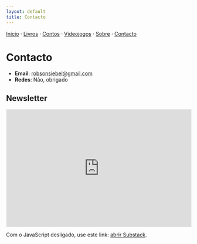 ```yaml
---
layout: default
title: Contacto
---
```

[Início](index.md) · [Livros](livros.md) · [Contos](contos.md) · [Videojogos](videojogos.md) · [Sobre](sobre.md) · [Contacto](contacto.md)

# Contacto

- **Email**: <robsonsiebel@gmail.com>
- **Redes**: Não, obrigado

## Newsletter

<div class="newsletter-embed" style="max-width:520px">
  <iframe
    id="ss-embed"
    title="Subscrição da newsletter"
    src="https://robsonsiebel.substack.com/embed"
    loading="lazy"
    style="width:100%; height:320px; border:1px solid #EEE; background:#fff;"
    frameborder="0" scrolling="no"></iframe>

  <!-- Fallback (aparece se a iframe não carregar, p.ex. com adblock) -->
<div id="ss-alt" style="display:none; margin-top:.75rem;">
  <a href="https://robsonsiebel.substack.com/subscribe" target="_blank" rel="noopener">
    Subscreva aqui
  </a>
</div>


  <noscript>
    <p style="margin-top:.75rem">
      Com o JavaScript desligado, use este link:
      <a href="https://robsonsiebel.substack.com/subscribe" target="_blank" rel="noopener">abrir Substack</a>.
    </p>
  </noscript>
</div>

<script>
  (function () {
    var alt = document.getElementById('ss-alt');
    var frame = document.getElementById('ss-embed');
    // mostra o fallback se a iframe não carregar em ~1,2s (ex.: bloqueada por adblock)
    var timer = setTimeout(function () { alt.style.display = 'block'; }, 1200);
    frame.addEventListener('load', function () {
      clearTimeout(timer);
      alt.style.display = 'none';
    });
  })();
</script>
